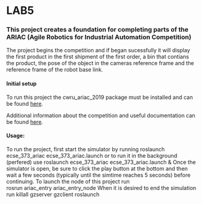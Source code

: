 # LAB5

### This project creates a foundation for completing parts of the ARIAC (Agile Robotics for Industrial Automation Competition) 
The project begins the competition and if began sucessfully it will display the first product in the first shipment of the first order, a bin that contians the product, the pose of the object in the cameras reference frame and the reference frame of the robot base link.

#### Initial setup
To run this project the cwru_ariac_2019 package must be installed and can be found [here](https://github.com/cwru-eecs-373/cwru_ariac_2019).

Additional information about the competition and useful documentation can be found [here](https://bitbucket.org/osrf/ariac/wiki/2019/Home).


#### Usage: 
To run the project, first start the simulator by running 
    roslaunch ecse_373_ariac ecse_373_ariac.launch
or to run it in the background (perfered) use
    roslaunch ecse_373_ariac ecse_373_ariac.launch &
Once the simulator is open, be sure to click the play button at the bottom and then wait a few seconds (typically until the simtime reaches 5 seconds) before continuing.
To launch the node of this project run  
    rosrun ariac_entry ariac_entry_node
When it is desired to end the simulation run
    killall gzserver gzclient roslaunch